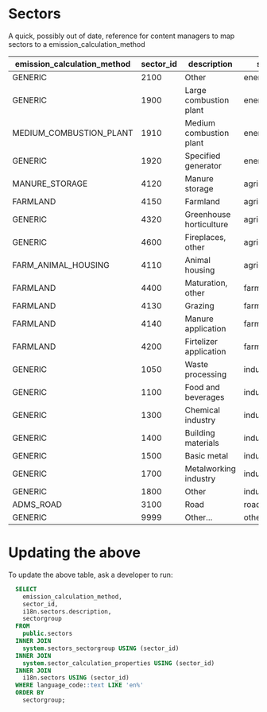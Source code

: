 # Sectors

A quick, possibly out of date, reference for content managers to map sectors to a emission_calculation_method

|emission_calculation_method|sector_id|description|sectorgroup|
|---------------------------|---------|-----------|-----------|
|GENERIC|2100|Other|energy|
|GENERIC|1900|Large combustion plant|energy|
|MEDIUM_COMBUSTION_PLANT|1910|Medium combustion plant|energy|
|GENERIC|1920|Specified generator|energy|
|MANURE_STORAGE|4120|Manure storage|agriculture|
|FARMLAND|4150|Farmland|agriculture|
|GENERIC|4320|Greenhouse horticulture|agriculture|
|GENERIC|4600|Fireplaces, other|agriculture|
|FARM_ANIMAL_HOUSING|4110|Animal housing|agriculture|
|FARMLAND|4400|Maturation, other|farmland|
|FARMLAND|4130|Grazing|farmland|
|FARMLAND|4140|Manure application|farmland|
|FARMLAND|4200|Firtelizer application|farmland|
|GENERIC|1050|Waste processing|industry|
|GENERIC|1100|Food and beverages|industry|
|GENERIC|1300|Chemical industry|industry|
|GENERIC|1400|Building materials|industry|
|GENERIC|1500|Basic metal|industry|
|GENERIC|1700|Metalworking industry|industry|
|GENERIC|1800|Other|industry|
|ADMS_ROAD|3100|Road|road_transportation|
|GENERIC|9999|Other...|other|

# Updating the above

To update the above table, ask a developer to run:

```sql
  SELECT
    emission_calculation_method,
    sector_id,
    i18n.sectors.description,
    sectorgroup
  FROM
    public.sectors
  INNER JOIN
    system.sectors_sectorgroup USING (sector_id)
  INNER JOIN
    system.sector_calculation_properties USING (sector_id)
  INNER JOIN
    i18n.sectors USING (sector_id)
  WHERE language_code::text LIKE 'en%'
  ORDER BY
    sectorgroup;
```
